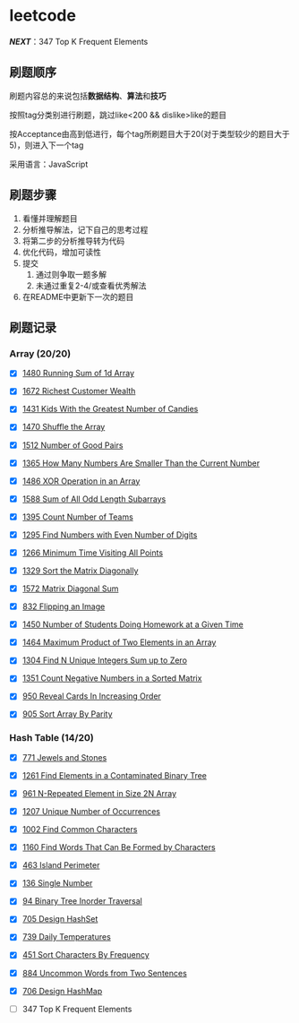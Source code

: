 # leetcode

***NEXT***：347 Top K Frequent Elements

## 刷题顺序

刷题内容总的来说包括**数据结构**、**算法**和**技巧**

按照tag分类别进行刷题，跳过like<200 && dislike>like的题目

按Acceptance由高到低进行，每个tag所刷题目大于20(对于类型较少的题目大于5)，则进入下一个tag

采用语言：JavaScript

## 刷题步骤

1. 看懂并理解题目
2. 分析推导解法，记下自己的思考过程
3. 将第二步的分析推导转为代码
4. 优化代码，增加可读性
5. 提交
   1. 通过则争取一题多解
   2. 未通过重复2-4/或查看优秀解法
6. 在README中更新下一次的题目

## 刷题记录

### Array (20/20)

- [x] [1480 Running Sum of 1d Array](https://github.com/daveyuuuu/leetcode/blob/master/Solutions/Array/1480%20Running%20Sum%20of%201d%20Array.md)

- [x] [1672 Richest Customer Wealth](https://github.com/daveyuuuu/leetcode/blob/master/Solutions/Array/1672%20Richest%20Customer%20Wealth.md)

- [x] [1431 Kids With the Greatest Number of Candies](https://github.com/daveyuuuu/leetcode/blob/master/Solutions/Array/1431%20Kids%20With%20the%20Greatest%20Number%20of%20Candies.md) 

- [x] [1470 Shuffle the Array](https://github.com/daveyuuuu/leetcode/blob/master/Solutions/Array/1470%20Shuffle%20the%20Array.md)

- [x] [1512 Number of Good Pairs](https://github.com/daveyuuuu/leetcode/blob/master/Solutions/Array/1512%20Number%20of%20Good%20Pairs.md)

- [x] [1365 How Many Numbers Are Smaller Than the Current Number](https://github.com/daveyuuuu/leetcode/blob/master/Solutions/Array/1365%20How%20Many%20Numbers%20Are%20Smaller%20Than%20the%20Current%20Number.md)

- [x] [1486 XOR Operation in an Array](https://github.com/daveyuuuu/leetcode/blob/master/Solutions/Array/1486%20XOR%20Operation%20in%20an%20Array.md)

- [x] [1588 Sum of All Odd Length Subarrays](https://github.com/daveyuuuu/leetcode/blob/master/Solutions/Array/1588%20Sum%20of%20All%20Odd%20Length%20Subarrays.md)

- [x] [1395 Count Number of Teams](https://github.com/daveyuuuu/leetcode/blob/master/Solutions/Array/1395%20Count%20Number%20of%20Teams.md)

- [x] [1295 Find Numbers with Even Number of Digits](https://github.com/daveyuuuu/leetcode/blob/master/Solutions/Array/1295%20Find%20Numbers%20with%20Even%20Number%20of%20Digits.md)

- [x] [1266 Minimum Time Visiting All Points](https://github.com/daveyuuuu/leetcode/blob/master/Solutions/Array/1266%20Minimum%20Time%20Visiting%20All%20Points.md)

- [x] [1329 Sort the Matrix Diagonally](https://github.com/daveyuuuu/leetcode/blob/master/Solutions/Array/1329%20Sort%20the%20Matrix%20Diagonally.md)

- [x] [1572 Matrix Diagonal Sum](https://github.com/daveyuuuu/leetcode/blob/master/Solutions/Array/1572%20Matrix%20Diagonal%20Sum.md)

- [x] [832 Flipping an Image](https://github.com/daveyuuuu/leetcode/blob/master/Solutions/Array/832%20Flipping%20an%20Image.md)

- [x] [1450 Number of Students Doing Homework at a Given Time](https://github.com/daveyuuuu/leetcode/blob/master/Solutions/Array/1450%20Number%20of%20Students%20Doing%20Homework%20at%20a%20Given%20Time.md)

- [x] [1464 Maximum Product of Two Elements in an Array](https://github.com/daveyuuuu/leetcode/blob/master/Solutions/Array/1464%20Maximum%20Product%20of%20Two%20Elements%20in%20an%20Array.md)

- [x] [1304 Find N Unique Integers Sum up to Zero](https://github.com/daveyuuuu/leetcode/blob/master/Solutions/Array/1304%20Find%20N%20Unique%20Integers%20Sum%20up%20to%20Zero.md)

- [x] [1351 Count Negative Numbers in a Sorted Matrix](https://github.com/daveyuuuu/leetcode/blob/master/Solutions/Array/1351%20Count%20Negative%20Numbers%20in%20a%20Sorted%20Matrix.md)

- [x] [950 Reveal Cards In Increasing Order](https://github.com/daveyuuuu/leetcode/blob/master/Solutions/Array/950%20Reveal%20Cards%20In%20Increasing%20Order.md)

- [x] [905 Sort Array By Parity](https://github.com/daveyuuuu/leetcode/blob/master/Solutions/Array/905%20Sort%20Array%20By%20Parity.md)

### Hash Table (14/20)

- [x] [771 Jewels and Stones](https://github.com/daveyuuuu/leetcode/blob/master/Solutions/Hash%20Table/771%20Jewels%20and%20Stones.md)

- [x] [1261 Find Elements in a Contaminated Binary Tree](https://github.com/daveyuuuu/leetcode/blob/master/Solutions/Hash%20Table/1261%20Find%20Elements%20in%20a%20Contaminated%20Binary%20Tree.md)

- [x] [961 N-Repeated Element in Size 2N Array](https://github.com/daveyuuuu/leetcode/blob/master/Solutions/Hash%20Table/961%20N-Repeated%20Element%20in%20Size%202N%20Array.md)

- [x] [1207 Unique Number of Occurrences](https://github.com/daveyuuuu/leetcode/blob/master/Solutions/Hash%20Table/1207%20Unique%20Number%20of%20Occurrences.md)

- [x] [1002 Find Common Characters](https://github.com/daveyuuuu/leetcode/blob/master/Solutions/Hash%20Table/1002%20Find%20Common%20Characters.md)

- [x] [1160 Find Words That Can Be Formed by Characters](https://github.com/daveyuuuu/leetcode/blob/master/Solutions/Hash%20Table/1160%20Find%20Words%20That%20Can%20Be%20Formed%20by%20Characters.md)

- [x] [463 Island Perimeter](https://github.com/daveyuuuu/leetcode/blob/master/Solutions/Hash%20Table/463%20Island%20Perimeter.md)

- [x] [136 Single Number](https://github.com/daveyuuuu/leetcode/blob/master/Solutions/Hash%20Table/136%20Single%20Number.md)

- [x] [94 Binary Tree Inorder Traversal](https://github.com/daveyuuuu/leetcode/blob/master/Solutions/Hash%20Table/94%20Binary%20Tree%20Inorder%20Traversal.md)

- [x] [705 Design HashSet](https://github.com/daveyuuuu/leetcode/blob/master/Solutions/Hash%20Table/705%20Design%20HashSet.md)

- [x] [739 Daily Temperatures](https://github.com/daveyuuuu/leetcode/blob/master/Solutions/Hash%20Table/739%20Daily%20Temperatures.md)

- [x] [451 Sort Characters By Frequency](https://github.com/daveyuuuu/leetcode/blob/master/Solutions/Hash%20Table/451%20Sort%20Characters%20By%20Frequency.md)

- [x] [884 Uncommon Words from Two Sentences](https://github.com/daveyuuuu/leetcode/blob/master/Solutions/Hash%20Table/884%20Uncommon%20Words%20from%20Two%20Sentences.md)

- [x] [706 Design HashMap](https://github.com/daveyuuuu/leetcode/blob/master/Solutions/Hash%20Table/706%20Design%20HashMap.md)

- [ ] 347 Top K Frequent Elements
